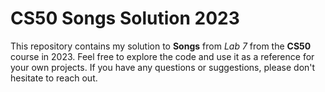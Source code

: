 # CS50 Songs Solution 2023

This repository contains my solution to **Songs** from _Lab 7_ from the **CS50** course in 2023.
Feel free to explore the code and use it as a reference for your own projects. If you have any questions or suggestions, please don't hesitate to reach out.
